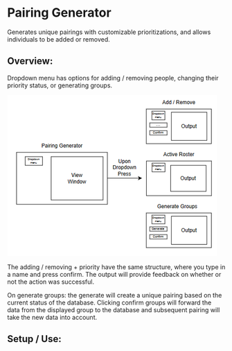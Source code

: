 # Pairing Generator
Generates unique pairings with customizable prioritizations, and allows individuals to be added or removed.
## Overview:
Dropdown menu has options for adding / removing people, changing their priority status, or generating groups.

![System Diagram](images/systemdiagram.PNG)

The adding / removing + priority have the same structure, where you type in a name and press confirm.
The output will provide feedback on whether or not the action was successful.

On generate groups: the generate will create a unique pairing based on the current status of the database.
Clicking confirm groups will forward the data from the displayed group to the database and subsequent pairing will take the new data into account.

## Setup / Use:
